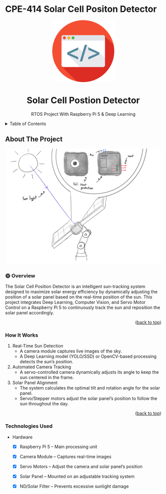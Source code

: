 <a id="readme-top"></a>
# CPE-414 Solar Cell Positon Detector
<div align="center">

  <img src="assets/logo.png" alt="logo" width="200" height="auto" />
  <h1>Solar Cell Postion Detector</h1>
  
  <p>RTOS Project With Raspberry Pi 5 & Deep Learning</p>
</div>
<!-- TABLE OF CONTENTS -->
<details>
  <summary>Table of Contents</summary>
  <ol>
    <li>
      <a href="#about-the-project">About The Project</a>
      <ul>
        <li><a href="#:sun_with_face:-overview">Overview</a></li>
        <li><a href="#how-it-works">How It Works</a></li>
        <li><a href="#technologies-used">Technologies Useds</a></li>
      </ul>
    </li>
    <li>
      <a href="#getting-started">Getting Started</a>
      <ul>
        <li><a href="#prerequisites">Prerequisites</a></li>
        <li><a href="#installation">Installation</a></li>
      </ul>
    </li>
    <li><a href="#usage">Usage</a></li>
    <li><a href="#roadmap">Roadmap</a></li>
    <li><a href="#contributing">Contributing</a></li>
    <li><a href="#license">License</a></li>
    <li><a href="#contact">Contact</a></li>
    <li><a href="#acknowledgments">Acknowledgments</a></li>
  </ol>
</details>

<!-- ABOUT THE PROJECT -->
## About The Project
<div align="center"><img src="Model/Solar_Cell_Position_Detector_Model_2_axis.jpg" alt="model" width="500" height="auto" /></div>

### :sun_with_face: Overview<br>
The Solar Cell Position Detector is an intelligent sun-tracking system designed to maximize solar energy efficiency by dynamically adjusting the position of a solar panel based on the real-time position of the sun. This project integrates Deep Learning, Computer Vision, and Servo Motor Control on a Raspberry Pi 5 to continuously track the sun and reposition the solar panel accordingly.
<p align="right">(<a href="#readme-top">back to top</a>)</p>

### How It Works
1. Real-Time Sun Detection
   - A camera module captures live images of the sky.
   - A Deep Learning model (YOLO/SSD) or OpenCV-based processing detects the sun’s position.
2. Automated Camera Tracking
   - A servo-controlled camera dynamically adjusts its angle to keep the sun centered in the frame.
3. Solar Panel Alignment
   - The system calculates the optimal tilt and rotation angle for the solar panel.
   - Servo/Stepper motors adjust the solar panel’s position to follow the sun throughout the day.
<p align="right">(<a href="#readme-top">back to top</a>)</p>
  
### Technologies Used
- Hardware
  - [x] Raspberry Pi 5 – Main processing unit
  - [x] Camera Module – Captures real-time images
  - [x] Servo Motors – Adjust the camera and solar panel’s position
  - [x] Solar Panel – Mounted on an adjustable tracking system
  - [x] ND/Solar Filter – Prevents excessive sunlight damage

